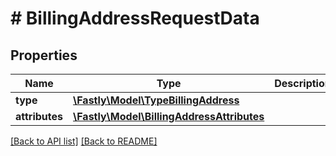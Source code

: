 # # BillingAddressRequestData

## Properties

Name | Type | Description | Notes
------------ | ------------- | ------------- | -------------
**type** | [**\Fastly\Model\TypeBillingAddress**](TypeBillingAddress.md) |  | [optional] 
**attributes** | [**\Fastly\Model\BillingAddressAttributes**](BillingAddressAttributes.md) |  | [optional] 


[[Back to API list]](../../README.md#endpoints) [[Back to README]](../../README.md)
